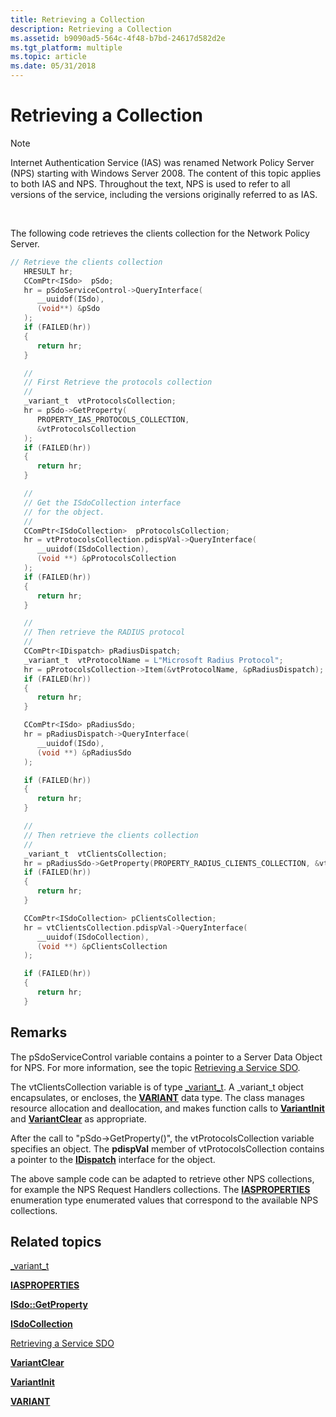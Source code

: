 ```yaml
---
title: Retrieving a Collection
description: Retrieving a Collection
ms.assetid: b9090ad5-564c-4f48-b7bd-24617d582d2e
ms.tgt_platform: multiple
ms.topic: article
ms.date: 05/31/2018
---
```


# Retrieving a Collection

> [!Note]  
> Internet Authentication Service (IAS) was renamed Network Policy Server (NPS) starting with Windows Server 2008. The content of this topic applies to both IAS and NPS. Throughout the text, NPS is used to refer to all versions of the service, including the versions originally referred to as IAS.

 

The following code retrieves the clients collection for the Network Policy Server.


```C++
// Retrieve the clients collection 
   HRESULT hr;
   CComPtr<ISdo>  pSdo;
   hr = pSdoServiceControl->QueryInterface(
      __uuidof(ISdo),
      (void**) &pSdo
   );
   if (FAILED(hr))
   {
      return hr;
   }

   //
   // First Retrieve the protocols collection
   //
   _variant_t  vtProtocolsCollection;
   hr = pSdo->GetProperty(
      PROPERTY_IAS_PROTOCOLS_COLLECTION,
      &vtProtocolsCollection
   );
   if (FAILED(hr))
   {
      return hr;
   }

   //
   // Get the ISdoCollection interface 
   // for the object.
   //
   CComPtr<ISdoCollection>  pProtocolsCollection;
   hr = vtProtocolsCollection.pdispVal->QueryInterface(
      __uuidof(ISdoCollection), 
      (void **) &pProtocolsCollection
   );
   if (FAILED(hr))
   {
      return hr;
   }

   //
   // Then retrieve the RADIUS protocol
   //
   CComPtr<IDispatch> pRadiusDispatch;
   _variant_t  vtProtocolName = L"Microsoft Radius Protocol";
   hr = pProtocolsCollection->Item(&vtProtocolName, &pRadiusDispatch);
   if (FAILED(hr))
   {
      return hr;
   }

   CComPtr<ISdo> pRadiusSdo;
   hr = pRadiusDispatch->QueryInterface(      
      __uuidof(ISdo), 
      (void **) &pRadiusSdo
   );

   if (FAILED(hr))
   {
      return hr;
   }

   //
   // Then retrieve the clients collection
   //
   _variant_t  vtClientsCollection;
   hr = pRadiusSdo->GetProperty(PROPERTY_RADIUS_CLIENTS_COLLECTION, &vtClientsCollection);
   if (FAILED(hr))
   {
      return hr;
   }

   CComPtr<ISdoCollection> pClientsCollection;
   hr = vtClientsCollection.pdispVal->QueryInterface(      
      __uuidof(ISdoCollection), 
      (void **) &pClientsCollection
   );

   if (FAILED(hr))
   {
      return hr;
   }

```



## Remarks

The pSdoServiceControl variable contains a pointer to a Server Data Object for NPS. For more information, see the topic [Retrieving a Service SDO](https://docs.microsoft.com/windows/desktop/Nps/sdo-retrieving-a-service-sdo).

The vtClientsCollection variable is of type [\_variant\_t](https://go.microsoft.com/fwlink/p/?linkid=83857). A \_variant\_t object encapsulates, or encloses, the [**VARIANT**](https://msdn.microsoft.com/library/ms221627(v=VS.71).aspx) data type. The class manages resource allocation and deallocation, and makes function calls to [**VariantInit**](https://msdn.microsoft.com/library/ms221402(v=VS.71).aspx) and [**VariantClear**](https://msdn.microsoft.com/library/ms221165(v=VS.71).aspx) as appropriate.

After the call to "pSdo->GetProperty()", the vtProtocolsCollection variable specifies an object. The **pdispVal** member of vtProtocolsCollection contains a pointer to the [**IDispatch**](https://msdn.microsoft.com/library/ms221608(v=VS.71).aspx) interface for the object.

The above sample code can be adapted to retrieve other NPS collections, for example the NPS Request Handlers collections. The [**IASPROPERTIES**](https://docs.microsoft.com/windows/desktop/api/sdoias/ne-sdoias-iasproperties) enumeration type enumerated values that correspond to the available NPS collections.

## Related topics

<dl> <dt>

[\_variant\_t](https://go.microsoft.com/fwlink/p/?linkid=83857)
</dt> <dt>

[**IASPROPERTIES**](https://docs.microsoft.com/windows/desktop/api/sdoias/ne-sdoias-iasproperties)
</dt> <dt>

[**ISdo::GetProperty**](https://docs.microsoft.com/windows/desktop/api/sdoias/nf-sdoias-isdo-getproperty)
</dt> <dt>

[**ISdoCollection**](https://docs.microsoft.com/windows/desktop/api/sdoias/nn-sdoias-isdocollection)
</dt> <dt>

[Retrieving a Service SDO](https://docs.microsoft.com/windows/desktop/Nps/sdo-retrieving-a-service-sdo)
</dt> <dt>

[**VariantClear**](https://msdn.microsoft.com/library/ms221165(v=VS.71).aspx)
</dt> <dt>

[**VariantInit**](https://msdn.microsoft.com/library/ms221402(v=VS.71).aspx)
</dt> <dt>

[**VARIANT**](https://msdn.microsoft.com/library/ms221627(v=VS.71).aspx)
</dt> </dl>

 

 




